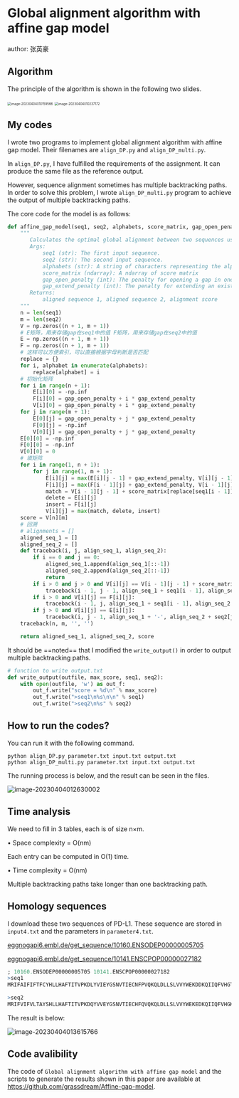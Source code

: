 # Global alignment algorithm with affine gap model

author: 张英豪

## Algorithm

The principle of the algorithm is shown in the following two slides.

<img src="https://6465-1316238890.cos.ap-beijing.myqcloud.com/image-20230404010159566.png" alt="image-20230404010159566" style="zoom:50%;" />

<img src="https://6465-1316238890.cos.ap-beijing.myqcloud.com/image-20230404010237172.png" alt="image-20230404010237172" style="zoom:50%;" />

## My codes

I wrote two programs to implement global alignment algorithm with affine gap model. Their filenames are `align_DP.py` and `align_DP_multi.py`.

In `align_DP.py`, I have fulfilled the requirements of the assignment. It can produce the same file as the reference output.

However, sequence alignment sometimes has multiple backtracking paths. In order to solve this problem, I wrote `align_DP_multi.py` program to achieve the output of multiple backtracking paths.

The core code for the model is as follows:

```python
def affine_gap_model(seq1, seq2, alphabets, score_matrix, gap_open_penalty, gap_extend_penalty):
    """
       Calculates the optimal global alignment between two sequences using the affine gap penalty model.
       Args:
           seq1 (str): The first input sequence.
           seq2 (str): The second input sequence.
           alphabets (str): A string of characters representing the alphabet used in the input sequences.
           score_matrix (ndarray): A ndarray of score matrix
           gap_open_penalty (int): The penalty for opening a gap in one of the sequences.
           gap_extend_penalty (int): The penalty for extending an existing gap in one of the sequences.
       Returns:
           aligned sequence 1, aligned sequence 2, alignment score
    """
    n = len(seq1)
    m = len(seq2)
    V = np.zeros((n + 1, m + 1))
    # E矩阵，用来存储gap在seq1中的值 F矩阵，用来存储gap在seq2中的值
    E = np.zeros((n + 1, m + 1))
    F = np.zeros((n + 1, m + 1))
    # 这样可以方便索引，可以直接根据字母判断是否匹配
    replace = {}
    for i, alphabet in enumerate(alphabets):
        replace[alphabet] = i
    # 初始化矩阵
    for i in range(n + 1):
        E[i][0] = -np.inf
        F[i][0] = gap_open_penalty + i * gap_extend_penalty
        V[i][0] = gap_open_penalty + i * gap_extend_penalty
    for j in range(m + 1):
        E[0][j] = gap_open_penalty + j * gap_extend_penalty
        F[0][j] = -np.inf
        V[0][j] = gap_open_penalty + j * gap_extend_penalty
    E[0][0] = -np.inf
    F[0][0] = -np.inf
    V[0][0] = 0
    # 填矩阵
    for i in range(1, n + 1):
        for j in range(1, m + 1):
            E[i][j] = max(E[i][j - 1] + gap_extend_penalty, V[i][j - 1] + gap_open_penalty + gap_extend_penalty)
            F[i][j] = max(F[i - 1][j] + gap_extend_penalty, V[i - 1][j] + gap_open_penalty + gap_extend_penalty)
            match = V[i - 1][j - 1] + score_matrix[replace[seq1[i - 1]], [replace[seq2[j - 1]]]]
            delete = E[i][j]
            insert = F[i][j]
            V[i][j] = max(match, delete, insert)
    score = V[n][m]
    # 回溯
    # alignments = []
    aligned_seq_1 = []
    aligned_seq_2 = []
    def traceback(i, j, align_seq_1, align_seq_2):
        if i == 0 and j == 0:
            aligned_seq_1.append(align_seq_1[::-1])
            aligned_seq_2.append(align_seq_2[::-1])
            return
        if i > 0 and j > 0 and V[i][j] == V[i - 1][j - 1] + score_matrix[replace[seq1[i - 1]], [replace[seq2[j - 1]]]]:
            traceback(i - 1, j - 1, align_seq_1 + seq1[i - 1], align_seq_2 + seq2[j - 1])
        if i > 0 and V[i][j] == F[i][j]:
            traceback(i - 1, j, align_seq_1 + seq1[i - 1], align_seq_2 + '-')
        if j > 0 and V[i][j] == E[i][j]:
            traceback(i, j - 1, align_seq_1 + '-', align_seq_2 + seq2[j - 1])
    traceback(n, m, '', '')

    return aligned_seq_1, aligned_seq_2, score
```

It should be ==noted== that I modified the `write_output()` in order to output multiple backtracking paths.

```python
# function to write output.txt
def write_output(outfile, max_score, seq1, seq2):
    with open(outfile, 'w') as out_f:
        out_f.write("score = %d\n" % max_score)
        out_f.write(">seq1\n%s\n\n" % seq1)
        out_f.write(">seq2\n%s" % seq2)
```

## How to run the codes?

You can run it with the following command. 

```shell
python align_DP.py parameter.txt input.txt output.txt
python align_DP_multi.py parameter.txt input.txt output.txt
```

The running process is below, and the result can be seen in the files.

![image-20230404012630002](https://6465-1316238890.cos.ap-beijing.myqcloud.com/image-20230404012630002.png)

## Time analysis

We need to fill in 3 tables, each is of size n×m.

• Space complexity = O(nm)

Each entry can be computed in O(1) time.

• Time complexity = O(nm)

Multiple backtracking paths take longer than one backtracking path.

## Homology sequences

I download these two sequences of PD-L1. These sequence are stored in `input4.txt` and the parameters in `parameter4.txt`.

[eggnogapi6.embl.de/get_sequence/10160.ENSODEP00000005705](http://eggnogapi6.embl.de/get_sequence/10160.ENSODEP00000005705)

[eggnogapi6.embl.de/get_sequence/10141.ENSCPOP00000027182](http://eggnogapi6.embl.de/get_sequence/10141.ENSCPOP00000027182)

```R
; 10160.ENSODEP00000005705 10141.ENSCPOP00000027182
>seq1
MRIFAIFIFTFCYHLLHAFTITVPKDLYVIEYGSNVTIECNFPVQKQLDLLSLVVYWEKDDKQIIQFVHGTEDPKAQHSSFRHRAWLLKDQLFKGNAALLITDVKLQDAGVYCCMIGYGGADYKRITLKVNAPYRKINQRISVDPVTSEYELTCQAEGYPEAEVIWESSDQQILSGNTVVTKSQREEKFFNVTSMLRINATANKIFYCTFRRLGSGGNYTAELIIPESPTVFPTNKRNHFVMMATIPLFFVVALVLLYLRKDVNAIDVEKCSIRDTNSEKQNDPQFEET

>seq2
MRIFVIFVLTAYSHLLHAFTITVPKDQYVVEYGSNVTIECHFQVQKQLDLLSLVVYWEKEDKQIIQFVHGKEDAKAQHSSFRHRAWLLEDQLFKGNAALLITDVKLQDAGVYCCVIGYGGADYKRITLKVNAPYSKINQRISMDPVTSEYELTCQAEGHPEAEVIWTRSDGQILSGDTIVTKSQREEKFFNVTSTLQINATANEIFYCTFQRLGSGENYTAELIIPESPTILPTHNRHRFVIMGIIPLFSVVTLVLCCLRKDVSMIDVENCSTCDMNSRNQNDTLFEET
```

The result is below:

![image-20230404013615766](https://6465-1316238890.cos.ap-beijing.myqcloud.com/image-20230404013615766.png)

## Code avalibility

The code of `Global alignment algorithm with affine gap model` and the scripts to generate the results shown in this paper are available at https://github.com/grassdream/Affine-gap-model.
